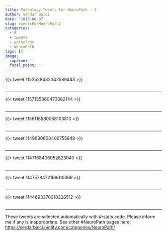 ```yaml
---
title: Pathology Tweets For NeuroPath - 2
author: Serdar Balci
date: '2019-08-07'
slug: tweetsForNeuroPath2
categories:
  - R
  - tweets
  - pathology
  - NeuroPath
tags: []
image:
  caption: ''
  focal_point: ''
---
```



{{< tweet 1153528432342589443 >}}
<br>
<br>
<hr>
{{< tweet 1157135360473862144 >}}
<br>
<br>
<hr>
{{< tweet 1156118580058103810 >}}
<br>
<br>
<hr>
{{< tweet 1149680600409755648 >}}
<br>
<br>
<hr>
{{< tweet 1147168406052823040 >}}
<br>
<br>
<hr>
{{< tweet 1147578472199610369 >}}
<br>
<br>
<hr>
{{< tweet 1144693370310336512 >}}
<br>
<br>
<hr>


These tweets are selected automatically with #rstats code. Please inform me if any is inappropriate.
See other #NeuroPath pages here: https://serdarbalci.netlify.com/categories/NeuroPath/

